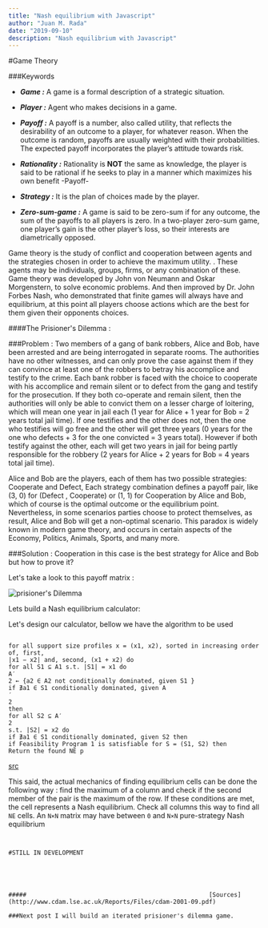```yaml
---
title: "Nash equilibrium with Javascript"
author: "Juan M. Rada"
date: "2019-09-10"
description: "Nash equilibrium with Javascript"
---
```


#Game Theory

###Keywords

- **_Game :_** A game is a formal description of a strategic situation.

- **_Player :_** Agent who makes decisions in a game.

- **_Payoff :_** A payoff is a number, also called utility, that reflects the desirability of an outcome to a
  player, for whatever reason. When the outcome is random, payoffs are usually weighted
  with their probabilities. The expected payoff incorporates the player’s attitude towards
  risk.

- **_Rationality :_** Rationality is **NOT** the same as knowledge, the player is said to be rational if he seeks to play in a manner which maximizes his own benefit -Payoff-

- **_Strategy :_** It is the plan of choices made by the player.

- **_Zero-sum-game :_** A game is said to be zero-sum if for any outcome, the sum of the payoffs to all players is
  zero. In a two-player zero-sum game, one player’s gain is the other player’s loss, so their
  interests are diametrically opposed.

Game theory is the study of conflict and cooperation between agents and the strategies chosen in order to achieve the maximum utility. . These agents may be
individuals, groups, firms, or any combination of these.
Game theory was developed by John von Neumann and Oskar Morgenstern, to solve economic problems.
And then improved by Dr. John Forbes Nash, who demonstrated that finite games will always have and equilibrium, at this point all players choose actions
which are the best for them given their opponents choices.

####The Prisioner's Dilemma :

###Problem :
Two members of a gang of bank robbers, Alice and Bob, have been arrested and are being interrogated in separate rooms. The authorities have no other witnesses, and can only prove the case against them if they can convince at least one of the robbers to betray his accomplice and testify to the crime. Each bank robber is faced with the choice to cooperate with his accomplice and remain silent or to defect from the gang and testify for the prosecution. If they both co-operate and remain silent, then the authorities will only be able to convict them on a lesser charge of loitering, which will mean one year in jail each (1 year for Alice + 1 year for Bob = 2 years total jail time). If one testifies and the other does not, then the one who testifies will go free and the other will get three years (0 years for the one who defects + 3 for the one convicted = 3 years total). However if both testify against the other, each will get two years in jail for being partly responsible for the robbery (2 years for Alice + 2 years for Bob = 4 years total jail time).

Alice and Bob are the players, each of them has two possible strategies: Cooperate and Defect, Each strategy combination defines a payoff pair, like (3, 0) for (Defect , Cooperate) or (1, 1) for Cooperation by Alice and Bob, which of course
is the optimal outcome or the equilibrium point. Nevertheless, in some scenarios parties choose to protect themselves, as result, Alice and Bob will get a non-optimal scenario.
This paradox is widely known in modern game theory, and occurs in certain aspects of the Economy, Politics, Animals, Sports, and many more.

###Solution :
Cooperation in this case is the best strategy for Alice and Bob but how to prove it?

Let's take a look to this payoff matrix :

![prisioner's Dilemma](https://static-ssl.businessinsider.com/image/5756c8da9105841d008c7255-960/prisoner's-dilemma.png)

Lets build a Nash equilibrium calculator:

Let's design our calculator, bellow we have the algorithm to be used

```Algorithm 1

for all support size profiles x = (x1, x2), sorted in increasing order of, first,
|x1 − x2| and, second, (x1 + x2) do
for all S1 ⊆ A1 s.t. |S1| = x1 do
A′
2 ← {a2 ∈ A2 not conditionally dominated, given S1 }
if ∄a1 ∈ S1 conditionally dominated, given A
′
2
then
for all S2 ⊆ A′
2
s.t. |S2| = x2 do
if ∄a1 ∈ S1 conditionally dominated, given S2 then
if Feasibility Program 1 is satisfiable for S = (S1, S2) then
Return the found NE p
```

[src](https://www2.cs.duke.edu/courses/fall06/cps296.2/simplesearchnashGEB.pdf)

This said, the actual mechanics of finding equilibrium cells can be done the following way : find the maximum of a column and check if the second member of the pair is the maximum of the row. If these conditions are met, the cell represents a Nash equilibrium. Check all columns this way to find all `NE` cells. An `N×N` matrix may have between `0` and `N×N` pure-strategy Nash equilibrium

```


#STILL IN DEVELOPMENT





#####                                                   [Sources](http://www.cdam.lse.ac.uk/Reports/Files/cdam-2001-09.pdf)

###Next post I will build an iterated prisioner's dilemma game.
```
